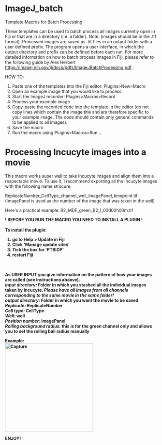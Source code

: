 # ImageJ_batch
Template Macros for Batch Processing

These templates can be used to batch process all images currently open in Fiji or that are in a directory (i.e. a folder). Note: (images should be in the .tif format).
Processed images are saved as .tif files in an output folder with a user defined prefix.
The program opens a user interface, in which the output directory and prefix can be defined before each run.
For more detailed information on how to batch process images in Fiji, please refer to the following guide by Alex Herbert https://imagej.nih.gov/ij/docs/pdfs/ImageJBatchProcessing.pdf .

HOW TO:
   1. Paste one of the templates into the Fiji editor: Plugins>New>Macro
   2. Open an example image that you would like to process
   3. Start the ImageJ recorder: Plugins>Macros>Record
   4. Process your example image
   5. Copy-paste the recorded code into the template in the editor (do not copy lines which contain the image title and are therefore specific to your example image. 
      The code should contain only general commands to be applied to all images).
   6. Save the macro 
   7. Run the macro using Plugins>Macros>Run... 



# Processing Incucyte images into a movie

This macro works super well to take Incucyte images and align them into a respectable movie.
To use it, I recommend exporting all the Incucyte images with the following name strucure:

ReplicateNumber_CellType_channel_well_ImagePanel_timepoint.tif  (ImagePanel is used as the number of the image that was taken in the well)

Here's a practical example: 
R2_MDF_green_B2_1_00d00h00m.tif


<strong> ! BEFORE YOU RUN THE MACRO YOU NEED TO INSTALL A PLUGIN ! <strong> <br>  
To install the plugin:
1. go to Help > Update in Fiji
2. Click 'Manage update sites'
3. Tick the box for 'PTBIOP'
4. restart Fiji
   
<br><br>
As USER INPUT you give information on the pattern of how your images are called (see instructions abaove).<br>
<b>*input directory:*<b> Folder in which you stashed all the individual images taken by incucyte. 
*Please have all images from all channels corresponding to the same movie in the same folder!* <br>
<b>*output directory:*<b> Folder in which you want the movie to be saved <br>
<b>*Replicate:*<b> ReplicateNumber <br>
<b>*Cell type:*<b> CellType <br>
<b>*Well:*<b> well<br>
<b>*Position number:*<b> ImagePanel <br>
<b>*Rolling background radius:*<b> this is for the green channel only and allows you to set the rolling ball radius manually<br>

Example: <br>
<img width="291" alt="Capture" src="https://user-images.githubusercontent.com/87492099/149831113-2f0993aa-4f4f-4e47-9b2b-ac22b0fb894c.PNG">



ENJOY!
